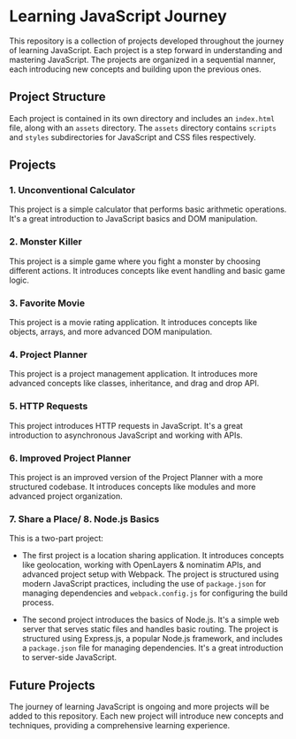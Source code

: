 # Learning JavaScript Journey

This repository is a collection of projects developed throughout the journey of learning JavaScript. Each project is a step forward in understanding and mastering JavaScript. The projects are organized in a sequential manner, each introducing new concepts and building upon the previous ones.

## Project Structure

Each project is contained in its own directory and includes an `index.html` file, along with an `assets` directory. The `assets` directory contains `scripts` and `styles` subdirectories for JavaScript and CSS files respectively.

## Projects

### 1. Unconventional Calculator

This project is a simple calculator that performs basic arithmetic operations. It's a great introduction to JavaScript basics and DOM manipulation.

### 2. Monster Killer

This project is a simple game where you fight a monster by choosing different actions. It introduces concepts like event handling and basic game logic.

### 3. Favorite Movie

This project is a movie rating application. It introduces concepts like objects, arrays, and more advanced DOM manipulation.

### 4. Project Planner

This project is a project management application. It introduces more advanced concepts like classes, inheritance, and drag and drop API.

### 5. HTTP Requests

This project introduces HTTP requests in JavaScript. It's a great introduction to asynchronous JavaScript and working with APIs.

### 6. Improved Project Planner

This project is an improved version of the Project Planner with a more structured codebase. It introduces concepts like modules and more advanced project organization.

### 7. Share a Place/ 8. Node.js Basics
This is a two-part project:

* The first project is a location sharing application. It introduces concepts like geolocation, working with OpenLayers & nominatim APIs, and advanced project setup with Webpack. The project is structured using modern JavaScript practices, including the use of `package.json` for managing dependencies and `webpack.config.js` for configuring the build process.

* The second project introduces the basics of Node.js. It's a simple web server that serves static files and handles basic routing. The project is structured using Express.js, a popular Node.js framework, and includes a `package.json` file for managing dependencies. It's a great introduction to server-side JavaScript.

## Future Projects

The journey of learning JavaScript is ongoing and more projects will be added to this repository. Each new project will introduce new concepts and techniques, providing a comprehensive learning experience.
